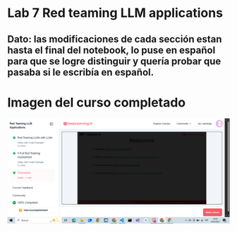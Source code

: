 # Lab 7 Red teaming LLM applications
## Dato: las modificaciones de cada sección estan hasta el final del notebook, lo puse en español para que se logre distinguir y quería probar que pasaba si le escribía en español.
# Imagen del curso completado
![alt text](image.png)